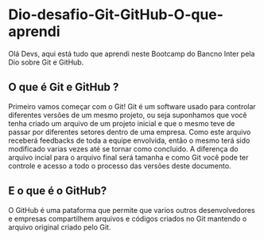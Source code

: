 # Dio-desafio-Git-GitHub-O-que-aprendi #
 Olá Devs, aqui está tudo que aprendi neste Bootcamp do Bancno Inter pela Dio sobre Git
e GitHub.

## O que é Git e GitHub ? ##

 Primeiro vamos começar com o Git! Git é um software usado para controlar diferentes
 versões de um mesmo projeto, ou seja suponhamos que você tenha criado um arquivo de 
 um projeto inicial e que o mesmo teve de passar por diferentes setores dentro de uma empresa.
 Como este arquivo receberá feedbacks de toda a equipe envolvida, então o mesmo terá sido modificado
 varias vezes até se tornar como concluido. A diferença do arquivo incial para o arquivo final será 
 tamanha e como Git você pode ter controle e acesso a todo o processo das versões deste documento.

## E o que é o GitHub? ##
O GitHub é uma pataforma que permite que varios outros desenvolvedores e empresas compartilhem 
arquivos e códigos criados no Git mantendo o arquivo original criado pelo Git.

 




